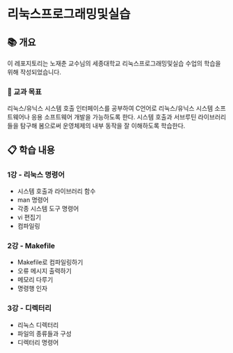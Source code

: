 # 리눅스프로그래밍및실습

## 📚 개요
이 레포지토리는 노재춘 교수님의 세종대학교 리눅스프로그래밍및실습 수업의 학습을 위해 작성되었습니다.

### 📝 교과 목표

리눅스/유닉스 시스템 호출 인터페이스를 공부하여 C언어로 리눅스/유닉스 시스템 소프트웨어나
응용 소프트웨어 개발을 가능하도록 한다. 시스템 호출과 서브루틴 라이브러리들을 탐구해
봄으로써 운영체제의 내부 동작을 잘 이해하도록 학습한다.


## 📋 학습 내용
### 1강 - 리눅스 명령어
- 시스템 호출과 라이브러리 함수
- man 명령어
- 각종 시스템 도구 명령어
- vi 편집기
- 컴파일링

### 2강 - Makefile
- Makefile로 컴파일링하기
- 오류 메시지 출력하기
- 메모리 다루기
- 명령행 인자

### 3강 - 디렉터리
- 리눅스 디렉터리
- 파일의 종류들과 구성
- 디렉터리 명령어